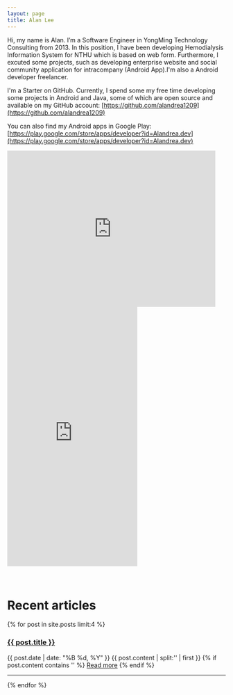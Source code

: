```yaml
---
layout: page
title: Alan Lee
---
```


Hi, my name is Alan. I’m a Software Engineer in YongMing Technology Consulting from 2013. In this position, I have been developing Hemodialysis Information System for NTHU which is based on web form. Furthermore, I excuted some projects, such as developing enterprise website and social community application for intracompany (Android App).I'm also a Android developer freelancer.

I'm a Starter on GitHub. Currently, I spend some my free time developing some projects in Android and Java, some of which are open source and available on my GitHub account: [https://github.com/alandrea1209](https://github.com/alandrea1209)

You can also find my Android apps in Google Play:[https://play.google.com/store/apps/developer?id=Alandrea.dev](https://play.google.com/store/apps/developer?id=Alandrea.dev)

<iframe width="480" height="360" src="https://www.youtube.com/embed/WO82PoAczTc" frameborder="0"> </iframe>

<iframe src="https://appetize.io/embed/3yjbw6afvy68h06t5f6a2hatqm?device=nexus5&scale=75&autoplay=false&orientation=portrait&deviceColor=black" width="300px" height="597px" frameborder="0" scrolling="no"></iframe>

<!-- ## Heading Level 2

Lorem ipsum dolor sit amet, consectetur adipisicing elit, sed do eiusmod tempor incididunt ut labore et dolore magna aliqua. Ut enim ad minim veniam, quis nostrud exercitation ullamco laboris nisi ut aliquip ex ea commodo consequat. Duis aute irure dolor in reprehenderit in voluptate velit esse cillum dolore eu fugiat nulla pariatur. Excepteur sint occaecat cupidatat non proident, sunt in culpa qui officia deserunt mollit anim id est laborum.

{% highlight scss %}
  .header {
    font-size: 100px;
  }
{% endhighlight %}

### Heading Level 3

> Lorem ipsum dolor sit amet, consectetur adipisicing elit, sed do eiusmod tempor incididunt ut labore et dolore magna aliqua. Ut enim ad minim veniam, quis nostrud exercitation ullamco laboris.

Lorem ipsum dolor sit amet, consectetur adipisicing elit, sed do eiusmod tempor incididunt ut labore et dolore magna aliqua. Ut enim ad minim veniam, quis nostrud exercitation ullamco laboris nisi ut aliquip ex ea commodo consequat. Duis aute irure dolor in reprehenderit in voluptate velit esse cillum dolore eu fugiat nulla pariatur. Excepteur sint occaecat cupidatat non proident, sunt in culpa qui officia deserunt mollit anim id est laborum. -->

<br>
<br>
<br>

# Recent articles

{% for post in site.posts limit:4 %}
   <div class="post-preview">
   <h3><a href="{{ post.url | prepend: site.baseurl }}">{{ post.title }}</a></h3>
   <span class="post-date">{{ post.date | date: "%B %d, %Y" }}</span>
   {{ post.content | split:'<!--break-->' | first }}
   {% if post.content contains '<!--break-->' %}
      <a href="{{ post.url }}">Read more</a>
   {% endif %}
   </div>
   <hr>
{% endfor %}
